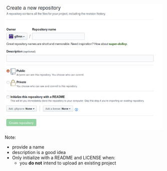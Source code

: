 ![new repository github page](img/png/github-new.png)

Note:
- provide a name
- description is a good idea
- Only initialize with a README and LICENSE when:
    - you **do not** intend to upload an existing project
